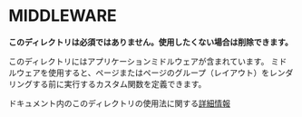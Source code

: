 # MIDDLEWARE

**このディレクトリは必須ではありません。使用したくない場合は削除できます。**

このディレクトリにはアプリケーションミドルウェアが含まれています。
ミドルウェアを使用すると、ページまたはページのグループ（レイアウト）をレンダリングする前に実行するカスタム関数を定義できます。

ドキュメント内のこのディレクトリの使用法に関する[詳細情報](https://nuxtjs.org/guide/routing#middleware)

